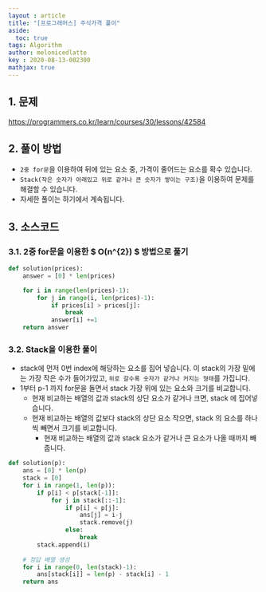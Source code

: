 ```yaml
---
layout : article
title: "[프로그래머스] 주식가격 풀이"
aside:
  toc: true
tags: Algorithm 
author: melonicedlatte
key : 2020-08-13-002300 
mathjax: true 
---  
```


## 1. 문제

https://programmers.co.kr/learn/courses/30/lessons/42584

## 2. 풀이 방법

- `2중 for문`을 이용하여 뒤에 있는 요소 중, 가격이 줄어드는 요소를 확수 있습니다.
- `Stack(작은 숫자가 아래있고 위로 같거나 큰 숫자가 쌓이는 구조)`을 이용하여 문제를 해결할 수 있습니다. 
- 자세한 풀이는 하기에서 계속됩니다.

## 3. 소스코드

### 3.1. 2중 for문을 이용한 $ O(n^{2}) $ 방법으로 풀기

~~~python
def solution(prices):
    answer = [0] * len(prices)

    for i in range(len(prices)-1):
        for j in range(i, len(prices)-1):
            if prices[i] > prices[j]:
                break
            answer[i] +=1
    return answer
~~~ 

### 3.2. Stack을 이용한 풀이

- stack에 먼저 0번 index에 해당하는 요소를 집어 넣습니다. 이 stack의 가장 밑에는 가장 작은 수가 들어가있고, `위로 갈수록 숫자가 같거나 커지는 형태`를 가집니다.
- 1부터 p-1 까지 for문을 돌면서 stack 가장 위에 있는 요소와 크기를 비교합니다. 
  - 현재 비교하는 배열의 값과 stack의 상단 요소가 같거나 크면, stack 에 집어넣습니다.
  - 현재 비교하는 배열의 값보다 stack의 상단 요소 작으면, stack 의 요소를 하나씩 빼면서 크기를 비교합니다. 
    - 현재 비교하는 배열의 값과 stack 요소가 같거나 큰 요소가 나올 때까지 빼줍니다.

~~~python
def solution(p):
    ans = [0] * len(p)
    stack = [0]
    for i in range(1, len(p)):
        if p[i] < p[stack[-1]]:
            for j in stack[::-1]:
                if p[i] < p[j]:
                    ans[j] = i-j
                    stack.remove(j)
                else:
                    break
        stack.append(i)
        
    # 정답 배열 생성
    for i in range(0, len(stack)-1):
        ans[stack[i]] = len(p) - stack[i] - 1
    return ans
~~~
